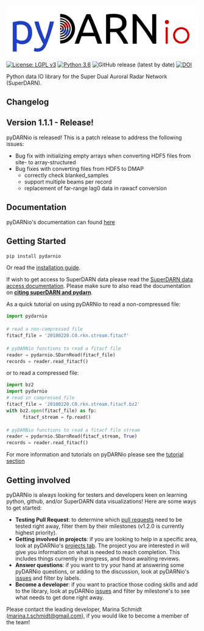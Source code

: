 ![pyDARNio](https://raw.githubusercontent.com/SuperDARN/pyDARNio/master/docs/imgs/pydarnio_logo.png)

[![License: LGPL v3](https://img.shields.io/badge/License-LGPLv3-blue.svg)](https://www.gnu.org/licenses/lgpl-3.0) 
[![Python 3.6](https://img.shields.io/badge/python-3.6-blue.svg)](https://www.python.org/downloads/release/python-360/) 
![GitHub release (latest by date)](https://img.shields.io/github/v/release/superdarn/pyDARNio)
[![DOI](https://zenodo.org/badge/DOI/10.5281/zenodo.4009470.svg)](https://doi.org/10.5281/zenodo.4009470)

Python data IO library for the Super Dual Auroral Radar Network (SuperDARN).

## Changelog

## Version 1.1.1 - Release!

pyDARNio is released! This is a patch release to address the following issues:
- Bug fix with initializing empty arrays when converting HDF5 files from site- to array-structured
- Bug fixes with converting files from HDF5 to DMAP
  - correctly check blanked_samples
  - support multiple beams per record
  - replacement of far-range lag0 data in rawacf conversion

## Documentation

pyDARNio's documentation can found [here](https://pyDARNio.readthedocs.io/en/master)

## Getting Started


`pip install pydarnio`

Or read the [installation guide](https://pyDARNio.readthedocs.io/en/master/user/install/).

If wish to get access to SuperDARN data please read the [SuperDARN data access documentation](https://pyDARNio.readthedocs.io/en/master/user/superdarn_data/).
Please make sure to also read the documentation on [**citing superDARN and pydarn**](https://pyDARNio.readthedocs.io/en/master/user/citing/). 

As a quick tutorial on using pyDARNio to read a non-compressed file: 
```python
import pydarnio

# read a non-compressed file
fitacf_file = '20180220.C0.rkn.stream.fitacf'

# pyDARNio functions to read a fitacf file
reader = pydarnio.SDarnRead(fitacf_file)
records = reader.read_fitacf()
```

or to read a compressed file:
``` python
import bz2
import pydarnio
# read in compressed file
fitacf_file = '20180220.C0.rkn.stream.fitacf.bz2'
with bz2.open(fitacf_file) as fp: 
      fitacf_stream = fp.read()

# pyDARNio functions to read a fitacf file stream
reader = pydarnio.SDarnRead(fitacf_stream, True)
records = reader.read_fitacf()
```

For more information and tutorials on pyDARNio please see the [tutorial section](https://pyDARNio.readthedocs.io/en/master/)

## Getting involved

pyDARNio is always looking for testers and developers keen on learning python, github, and/or SuperDARN data visualizations! 
Here are some ways to get started: 

  - **Testing Pull Request**: to determine which [pull requests](https://github.com/SuperDARN/pyDARNio/pulls) need to be tested right away, filter them by their milestones (v1.2.0 is currently highest priority).
  - **Getting involved in projects**: if you are looking to help in a specific area, look at pyDARNio's [projects tab](https://github.com/SuperDARN/pyDARNio/projects). The project you are interested in will give you information on what is needed to reach completion. This includes things currently in progress, and those awaiting reviews. 
  - **Answer questions**: if you want to try your hand at answering some pyDARNio questions, or adding to the discussion, look at pyDARNio's [issues](https://github.com/SuperDARN/pyDARNio/issues) and filter by labels.
  - **Become a developer**: if you want to practice those coding skills and add to the library, look at pyDARNio [issues](https://github.com/SuperDARN/pyDARNio/issues) and filter by milestone's to see what needs to get done right away. 

Please contact the leading developer, Marina Schmidt (marina.t.schmidt@gmail.com), if you would like to become a member of the team!
